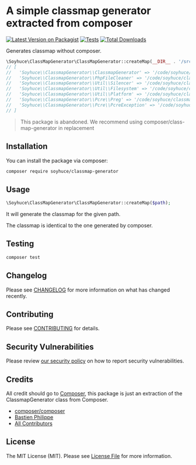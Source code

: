 # A simple classmap generator extracted from composer

[![Latest Version on Packagist](https://img.shields.io/packagist/v/soyhuce/classmap-generator.svg?style=flat-square)](https://packagist.org/packages/soyhuce/classmap-generator)
[![Tests](https://github.com/soyhuce/classmap-generator/actions/workflows/run-tests.yml/badge.svg?branch=main)](https://github.com/soyhuce/classmap-generator/actions/workflows/run-tests.yml)
[![Total Downloads](https://img.shields.io/packagist/dt/soyhuce/classmap-generator.svg?style=flat-square)](https://packagist.org/packages/soyhuce/classmap-generator)

Generates classmap without composer.

```php
\Soyhuce\ClassMapGenerator\ClassMapGenerator::createMap(__DIR__ . '/src'); 
// [
//   'Soyhuce\\ClassmapGenerator\\ClassmapGenerator' => '/code/soyhuce/classmap-generator/src/ClassmapGenerator.php',
//   'Soyhuce\\ClassmapGenerator\\PhpFileCleaner' => '/code/soyhuce/classmap-generator/src/PhpFileCleaner.php',
//   'Soyhuce\\ClassmapGenerator\\Util\\Silencer' => '/code/soyhuce/classmap-generator/src/Util/Silencer.php',
//   'Soyhuce\\ClassmapGenerator\\Util\\Filesystem' => '/code/soyhuce/classmap-generator/src/Util/Filesystem.php',
//   'Soyhuce\\ClassmapGenerator\\Util\\Platform' => '/code/soyhuce/classmap-generator/src/Util/Platform.php',
//   'Soyhuce\\ClassmapGenerator\\Pcre\\Preg' => '/code/soyhuce/classmap-generator/src/Pcre/Preg.php',
//   'Soyhuce\\ClassmapGenerator\\Pcre\\PcreException' => '/code/soyhuce/classmap-generator/src/Pcre/PcreException.php',
// ]
```

> This package is abandoned. We recommend using composer/class-map-generator in replacement


## Installation

You can install the package via composer:

```bash
composer require soyhuce/classmap-generator
```

## Usage

```php
\Soyhuce\ClassMapGenerator\ClassMapGenerator::createMap($path); 
```

It will generate the classmap for the given path.

The classmap is identical to the one generated by composer.

## Testing

```bash
composer test
```

## Changelog

Please see [CHANGELOG](CHANGELOG.md) for more information on what has changed recently.

## Contributing

Please see [CONTRIBUTING](.github/CONTRIBUTING.md) for details.

## Security Vulnerabilities

Please review [our security policy](../../security/policy) on how to report security vulnerabilities.

## Credits

All credit should go to [Composer](https://getcomposer.org/), this package is just an extraction of the ClassmapGenerator class from Composer.

- [composer/composer](https://github.com/composer/composer)
- [Bastien Philippe](https://github.com/bastien-phi)
- [All Contributors](../../contributors)

## License

The MIT License (MIT). Please see [License File](LICENSE.md) for more information.

